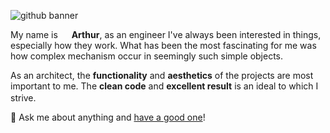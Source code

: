 ![github banner](https://user-images.githubusercontent.com/61030079/88475775-479d6300-cf33-11ea-9d8a-30933d2b8ad1.png)

My name is <img src="https://user-images.githubusercontent.com/61030079/88273604-bb90fe80-ccda-11ea-84bf-ce87118c0ab9.gif" height="14"/> <strong>Arthur</strong>, as an engineer I've always been interested in things, especially how they work.
What has been the most fascinating for me was how complex mechanism occur in seemingly such simple objects.

As an architect, the <strong>functionality</strong> and <strong>aesthetics</strong> of the projects are most important to me.
The <strong>clean code</strong> and <strong>excellent result</strong> is an ideal to which I strive. <img src="https://user-images.githubusercontent.com/61030079/88274412-f7789380-ccdb-11ea-84fa-355bfb6dc335.gif" height="16"/>

💬 Ask me about anything and [have a good one](https://youtu.be/e4Ao-iNPPUc)!
